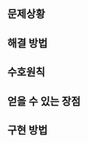 ## 문제상황

<blockquote>


</blockquote>

## 해결 방법

<blockquote>
</blockquote>

## 수호원칙

<blockquote>

</blockquote>

## 얻을 수 있는 장점

<blockquote>


</blockquote>

## 구현 방법
